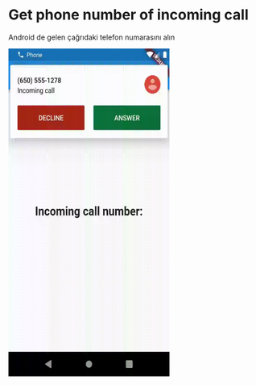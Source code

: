# Get phone number of incoming call 
 
 
 Android de gelen çağrıdaki telefon numarasını alın


<img src='assets/1.gif' width="320" height="650">
